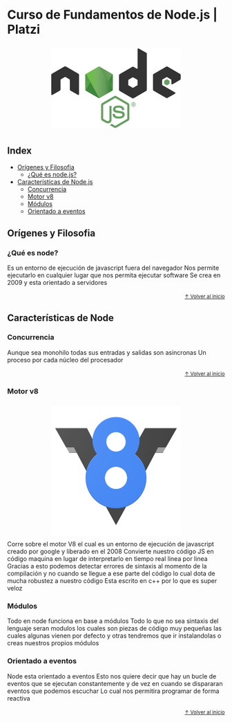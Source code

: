 # Curso de Fundamentos de Node.js | Platzi

<div align="center" style="padding: 8px 0">
  <img src="./md/node.svg" alt="node.js" width="300">
</div>

## Index
- [Orígenes y Filosofia](#orígenes-y-filosofia)
  - [¿Qué es node.js?](#qué-es-node)
- [Características de Node.js](#características-de-node)
  - [Concurrencia](#concurrencia)
  - [Motor v8](#motor-v8)
  - [Módulos](#módulos)
  - [Orientado a eventos](#orientado-a-eventos)

## Orígenes y Filosofia

### ¿Qué es node?
Es un entorno de ejecución de javascript fuera del navegador
Nos permite ejecutarlo en cualquier lugar que nos permita ejecutar software
Se crea en 2009 y esta orientado a servidores

<div align="right">
  <small><a href="#index">↑ Volver al inicio</a></small>
</div>

## Características de Node

### Concurrencia
Aunque sea monohilo todas sus entradas y salidas son asincronas
Un proceso por cada núcleo del procesador

<div align="right">
  <small><a href="#index">↑ Volver al inicio</a></small>
</div>

### Motor v8
<div align="center" style="padding: 8px 0">
  <img src="./md/v8.png" alt="v8" width="300">
</div>
Corre sobre el motor V8 el cual es un entorno de ejecución de javascript
creado por google y liberado en el 2008
Convierte nuestro código JS en código maquina en lugar de interpretarlo en tiempo real linea por linea
Gracias a esto podemos detectar errores de sintaxis al momento de la compilación y no cuando se llegue a ese parte del código lo cual dota de mucha robustez a nuestro código
Esta escrito en c++ por lo que es super veloz

### Módulos
Todo en node funciona en base a módulos
Todo lo que no sea sintaxis del lenguaje seran modulos
los cuales son piezas de código muy pequeñas
las cuales algunas vienen por defecto y otras tendremos que ir instalandolas
o creas nuestros propios módulos

### Orientado a eventos
Node esta orientado a eventos
Esto nos quiere decir que hay un bucle de eventos que se ejecutan constantemente y de vez en cuando se dispararan eventos que podemos escuchar
Lo cual nos permitira programar de forma reactiva

<div align="right">
  <small><a href="#index">↑ Volver al inicio</a></small>
</div>
